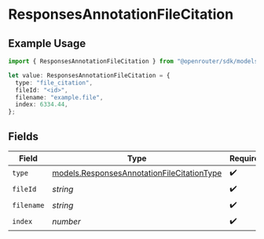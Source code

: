 # ResponsesAnnotationFileCitation

## Example Usage

```typescript
import { ResponsesAnnotationFileCitation } from "@openrouter/sdk/models";

let value: ResponsesAnnotationFileCitation = {
  type: "file_citation",
  fileId: "<id>",
  filename: "example.file",
  index: 6334.44,
};
```

## Fields

| Field                                                                                          | Type                                                                                           | Required                                                                                       | Description                                                                                    |
| ---------------------------------------------------------------------------------------------- | ---------------------------------------------------------------------------------------------- | ---------------------------------------------------------------------------------------------- | ---------------------------------------------------------------------------------------------- |
| `type`                                                                                         | [models.ResponsesAnnotationFileCitationType](../models/responsesannotationfilecitationtype.md) | :heavy_check_mark:                                                                             | N/A                                                                                            |
| `fileId`                                                                                       | *string*                                                                                       | :heavy_check_mark:                                                                             | N/A                                                                                            |
| `filename`                                                                                     | *string*                                                                                       | :heavy_check_mark:                                                                             | N/A                                                                                            |
| `index`                                                                                        | *number*                                                                                       | :heavy_check_mark:                                                                             | N/A                                                                                            |